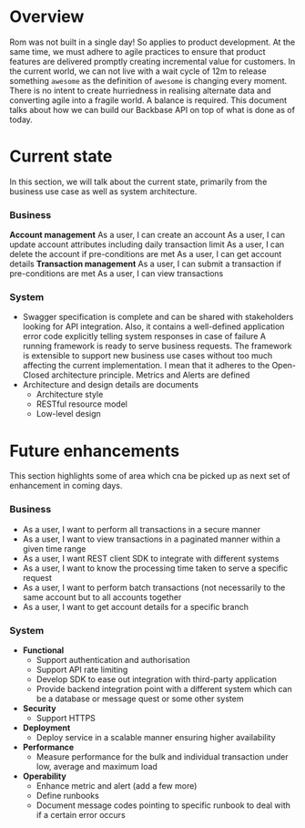 # Overview

Rom was not built in a single day! So applies to product development. At the same time, we must adhere to agile practices to ensure that product features are delivered promptly creating incremental value for customers. In the current world, we can not live with a wait cycle of 12m to release something `awesome` as the definition of `awesome` is changing every moment. There is no intent to create hurriedness in realising alternate data and converting agile into a fragile world. A balance is required. This document talks about how we can build our Backbase API on top of what is done as of today.

# Current state

In this section, we will talk about the current state, primarily from the business use case as well as system architecture.

### Business

**Account management**
As a user, I can create an account
As a user, I can update account attributes including daily transaction limit
As a user, I can delete the account if pre-conditions are met
As a user, I can get account details
**Transaction management**
As a user, I can submit a transaction if pre-conditions are met
As a user,  I can view transactions

### System

- Swagger specification is complete and can be shared with stakeholders looking for API integration. Also, it contains a well-defined application error code explicitly telling system responses in case of failure
A running framework is ready to serve business requests. The framework is extensible to support new business use cases without too much affecting the current implementation. I mean that it adheres to the Open-Closed architecture principle.
Metrics and Alerts are defined
- Architecture and design details are documents
  - Architecture style
  - RESTful resource model
  - Low-level design

# Future enhancements

This section highlights some of area which cna be picked up as next set of enhancement in coming days.

### Business

- As a user, I want to perform all transactions in a secure manner
- As a user, I want to view transactions in a paginated manner within a given time range
- As a user, I want REST client SDK to integrate with different systems
- As a user, I want to know the processing time taken to serve a specific request
- As a user, I want to perform batch transactions (not necessarily to the same account but to all accounts together
- As a user, I want to get account details for a specific branch

### System

- **Functional**
  - Support authentication and authorisation
  - Support API rate limiting
  - Develop SDK to ease out integration with third-party application
  - Provide backend integration point with a different system which can be a database or message quest or some other system
- **Security**
  - Support HTTPS
- **Deployment**
  - Deploy service in a scalable manner ensuring higher availability
- **Performance**
  - Measure performance for the bulk and individual transaction under low, average and maximum load
- **Operability**
  - Enhance metric and alert (add a few more)
  - Define runbooks
  - Document message codes pointing to specific runbook to deal with if a certain error occurs


